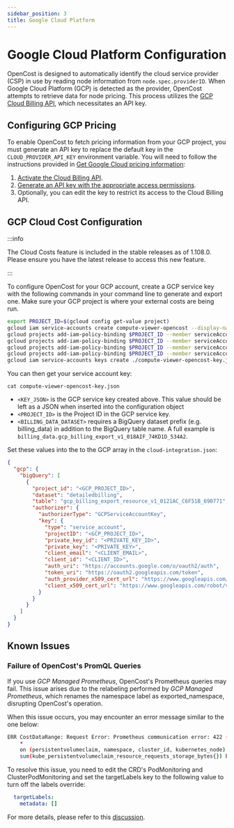 ```yaml
---
sidebar_position: 3
title: Google Cloud Platform
---
```


# Google Cloud Platform Configuration

OpenCost is designed to automatically identify the cloud service provider (CSP) in use by reading node information from `node.spec.providerID`. When Google Cloud Platform (GCP) is detected as the provider, OpenCost attempts to retrieve data for node pricing. This process utilizes the [GCP Cloud Billing API](https://cloud.google.com/billing/), which necessitates an API key.

## Configuring GCP Pricing

To enable OpenCost to fetch pricing information from your GCP project, you must generate an API key to replace the default key in the `CLOUD_PROVIDER_API_KEY` environment variable. You will need to follow the instructions provided in [Get Google Cloud pricing information](https://cloud.google.com/billing/v1/how-tos/catalog-api):

1. [Activate the Cloud Billing API](https://console.cloud.google.com/flows/enableapi?apiid=cloudbilling.googleapis.com).
2. [Generate an API key with the appropriate access permissions](https://cloud.google.com/docs/authentication/api-keys#create).
3. Optionally, you can edit the key to restrict its access to the Cloud Billing API.

## GCP Cloud Cost Configuration

:::info

The Cloud Costs feature is included in the stable releases as of 1.108.0. Please ensure you have the latest release to access this new feature.

:::

To configure OpenCost for your GCP account, create a GCP service key with the following commands in your command line to generate and export one. Make sure your GCP project is where your external costs are being run.

``` sh
export PROJECT_ID=$(gcloud config get-value project)
gcloud iam service-accounts create compute-viewer-opencost --display-name "Compute Read Only Account Created For Opencost" --format json
gcloud projects add-iam-policy-binding $PROJECT_ID --member serviceAccount:compute-viewer-opencost@$PROJECT_ID.iam.gserviceaccount.com --role roles/compute.viewer
gcloud projects add-iam-policy-binding $PROJECT_ID --member serviceAccount:compute-viewer-opencost@$PROJECT_ID.iam.gserviceaccount.com --role roles/bigquery.user
gcloud projects add-iam-policy-binding $PROJECT_ID --member serviceAccount:compute-viewer-opencost@$PROJECT_ID.iam.gserviceaccount.com --role roles/bigquery.dataViewer
gcloud projects add-iam-policy-binding $PROJECT_ID --member serviceAccount:compute-viewer-opencost@$PROJECT_ID.iam.gserviceaccount.com --role roles/bigquery.jobUser
gcloud iam service-accounts keys create ./compute-viewer-opencost-key.json --iam-account compute-viewer-opencost@$PROJECT_ID.iam.gserviceaccount.com
```

You can then get your service account key:
```
cat compute-viewer-opencost-key.json
```

* `<KEY_JSON>` is the GCP service key created above. This value should be left as a JSON when inserted into the configuration object
* `<PROJECT_ID>` is the Project ID in the GCP service key.
* `<BILLING_DATA_DATASET>` requires a BigQuery dataset prefix (e.g. billing_data) in addition to the BigQuery table name. A full example is `billing_data.gcp_billing_export_v1_018AIF_74KD1D_534A2`.

Set these values into the to the GCP array in the `cloud-integration.json`:

``` json
{
  "gcp": {
    "bigQuery": [
      {
        "project_id": "<GCP_PROJECT_ID>",
        "dataset": "detailedbilling",
        "table": "gcp_billing_export_resource_v1_0121AC_C6F51B_690771",
        "authorizer": {
          "authorizerType": "GCPServiceAccountKey",
          "key": {
            "type": "service_account",
            "projectID": "<GCP_PROJECT_ID>",
            "private_key_id": "<PRIVATE_KEY_ID>",
            "private_key": "<PRIVATE_KEY>",
            "client_email": "<CLIENT_EMAIL>",
            "client_id": "<CLIENT_ID>",
            "auth_uri": "https://accounts.google.com/o/oauth2/auth",
            "token_uri": "https://oauth2.googleapis.com/token",
            "auth_provider_x509_cert_url": "https://www.googleapis.com/oauth2/v1/certs",
            "client_x509_cert_url": "https://www.googleapis.com/robot/v1/metadata/x509/<CERT_NAME>"
          }
        }
      }
    ]
  }
}
```

## Known Issues

### Failure of OpenCost's PromQL Queries

If you use *GCP Managed Prometheus*, OpenCost's Prometheus queries may fail. This issue arises due to the relabeling performed by *GCP Managed Prometheus*, which renames the namespace label as exported_namespace, disrupting OpenCost's operation.

When this issue occurs, you may encounter an error message similar to the one below:

```bash
ERR CostDataRange: Request Error: Prometheus communication error: 422 (Unprocessable Entity) Headers: { Content-Type: [ application/json; charset=UTF-8 ], Server: [ ESF ], Vary: [ Origin, X-Origin, Referer ], X-Frame-Options: [ SAMEORIGIN ], Cache-Control: [ private ], X-Content-Type-Options: [ nosniff ], X-Xss-Protection: [ 0 ], Date: [ Thu, 28 Sep 2023 10:33:58 GMT ] }, Body: {"status":"error","errorType":"execution","error":"found duplicate series for the match group {namespace=\"redacted\", persistentvolumeclaim=\"redacted\"} on the left hand-side of the operation: [{namespace=\"redacted\", persistentvolumeclaim=\"redacted\", storageclass=\"standard\", volumename=\"redacted\"}, {namespace=\"redacted\", persistentvolumeclaim=\"redacted\", storageclass=\"standard\", volumename=\"redacted\"}];many-to-many matching not allowed: matching labels must be unique on one side"} Query: avg(avg(kube_persistentvolumeclaim_info{volumename != "", }) by (persistentvolumeclaim, storageclass, namespace, volumename, cluster_id, kubernetes_node)
	*
	on (persistentvolumeclaim, namespace, cluster_id, kubernetes_node) group_right(storageclass, volumename)
	sum(kube_persistentvolumeclaim_resource_requests_storage_bytes{}) by (persistentvolumeclaim, namespace, cluster_id, kubernetes_node, kubernetes_name)) by (persistentvolumeclaim, storageclass, namespace, cluster_id, volumename, kubernetes_node)
```

To resolve this issue, you need to edit the CRD's PodMonitoring and ClusterPodMonitoring and set the targetLabels key to the following value to turn off the labels override:

```yaml
  targetLabels:
    metadata: []
```

For more details, please refer to this [discussion](https://cloud-native.slack.com/archives/C03D56FPD4G/p1695898103041549).
